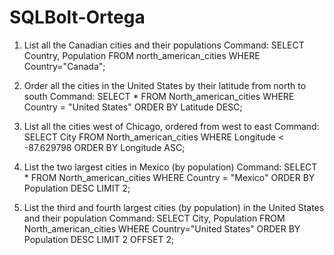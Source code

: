 # SQLBolt-Ortega

1. List all the Canadian cities and their populations
Command: SELECT Country, Population FROM north_american_cities WHERE Country="Canada";

2. Order all the cities in the United States by their latitude from north to south
Command: SELECT * FROM North_american_cities WHERE Country = "United States" ORDER BY Latitude DESC;

3. List all the cities west of Chicago, ordered from west to east
Command: SELECT City FROM North_american_cities WHERE Longitude < -87.629798 ORDER BY Longitude ASC;

4. List the two largest cities in Mexico (by population)
Command: SELECT * FROM North_american_cities WHERE Country = "Mexico" ORDER BY Population DESC LIMIT 2;

5. List the third and fourth largest cities (by population) in the United States and their population
Command: SELECT City, Population FROM North_american_cities WHERE Country="United States" ORDER BY Population DESC LIMIT 2 OFFSET 2;
